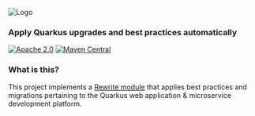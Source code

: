 ![Logo](https://github.com/openrewrite/rewrite/raw/main/doc/logo-oss.png)
### Apply Quarkus upgrades and best practices automatically
[![Apache 2.0](https://img.shields.io/github/license/openrewrite/rewrite-testing-frameworks.svg)](https://www.apache.org/licenses/LICENSE-2.0)
[![Maven Central](https://img.shields.io/maven-central/v/org.openrewrite.recipe/rewrite-quarkus.svg)](https://mvnrepository.com/artifact/org.openrewrite.recipe/rewrite-quarkus)

### What is this?

This project implements a [Rewrite module](https://github.com/openrewrite/rewrite) that applies best practices and migrations pertaining to the Quarkus web application &amp; microservice development platform.
